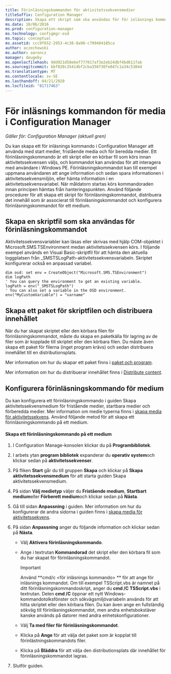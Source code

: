 ```yaml
---
title: Förinläsningskommandon för aktivitetssekvensmedier
titleSuffix: Configuration Manager
description: Skapa ett skript som ska användas för för inläsnings kommandot, distribuera det innehåll som är associerat med för inläsnings kommandot och konfigurera för inläsnings kommandot på mediet.
ms.date: 10/06/2016
ms.prod: configuration-manager
ms.technology: configmgr-osd
ms.topic: conceptual
ms.assetid: ccc9f652-2953-4c38-8a90-c799484105ca
author: aczechowski
ms.author: aaroncz
manager: dougeby
ms.openlocfilehash: 9dd921d58e6ef777017af3e2eb24dbf4bd611fab
ms.sourcegitcommit: bbf820c35414bf2cba356f30fe047c1a34c5384d
ms.translationtype: MT
ms.contentlocale: sv-SE
ms.lasthandoff: 04/21/2020
ms.locfileid: "81717463"
---
```

# <a name="prestart-commands-for-task-sequence-media-in-configuration-manager"></a>För inläsnings kommandon för media i Configuration Manager

*Gäller för: Configuration Manager (aktuell gren)*

Du kan skapa ett för inläsnings kommando i Configuration Manager att använda med start medier, fristående media och för beredda medier. Ett förinläsningskommando är ett skript eller en körbar fil som körs innan aktivitetssekvensen väljs, och kommandot kan användas för att interagera med användare i Windows PE. Förinläsningskommandot kan till exempel uppmana användaren att ange information och sedan spara informationen i aktivitetssekvensmiljön, eller hämta information i en aktivitetssekvensvariabel. När måldatorn startas körs kommandoraden innan principen hämtas från hanteringspunkten. Använd följande procedurer för att skapa ett skript för förinläsningskommandot, distribuera det innehåll som är associerat till förinläsningskommandot och konfigurera förinläsningskommandot för ett medium.  

## <a name="create-a-script-file-to-use-for-the-prestart-command"></a>Skapa en skriptfil som ska användas för förinläsningskommandot  
 Aktivitetssekvensvariabler kan läsas eller skrivas med hjälp COM-objektet i Microsoft.SMS.TSEnvironment medan aktivitetssekvensen körs. I följande exempel används en Visual Basic-skriptfil för att hämta den aktuella loggplatsen från _SMSTSLogPath-aktivitetssekvensvariabeln. Skriptet konfigurerar också en anpassad variabel.  

``` VBScript
dim osd: set env = CreateObject("Microsoft.SMS.TSEnvironment")  
dim logPath  
' You can query the environment to get an existing variable.  
logPath = env("_SMSTSLogPath")  
' You can also set a variable in the OSD environment.  
env("MyCustomVariable") = "varname"  
```  

## <a name="create-a-package-for-the-script-file-and-distribute-the-content"></a>Skapa ett paket för skriptfilen och distribuera innehållet  
 När du har skapat skriptet eller den körbara filen för förinläsningskommandot, måste du skapa en paketkälla för lagring av de filer som är kopplade till skriptet eller den körbara filen. Du måste även skapa ett paket för filerna (inget program krävs) och sedan distribuera innehållet till en distributionsplats.  

 Mer information om hur du skapar ett paket finns i [paket och program](../../apps/deploy-use/packages-and-programs.md).  

 Mer information om hur du distribuerar innehållet finns i [Distribute content](../../core/servers/deploy/configure/deploy-and-manage-content.md#bkmk_distribute).  

## <a name="configure-the-prestart-command-in-media"></a>Konfigurera förinläsningskommando för medium  
 Du kan konfigurera ett förinläsningskommando i guiden Skapa aktivitetssekvensmedium för fristående medier, startbara medier och förberedda medier. Mer information om medie typerna finns i [skapa media för aktivitetssekvens](../deploy-use/create-task-sequence-media.md). Använd följande metod för att skapa ett förinläsningskommando på ett medium.  

#### <a name="to-create-a-prestart-command-in-media"></a>Skapa ett förinläsningskommando på ett medium  

1.  I Configuration Manage-konsolen klickar du på **Programbibliotek**.  

2.  I arbets ytan **program bibliotek** expanderar du **operativ system**och klickar sedan på **aktivitetssekvenser**.  

3.  På fliken **Start** går du till gruppen **Skapa** och klickar på **Skapa aktivitetssekvensmedium** för att starta guiden Skapa aktivitetssekvensmedium.  

4.  På sidan **Välj medietyp** väljer du **Fristående medium**, **Startbart medium**eller **Förberett medium**och klickar sedan på **Nästa**.  

5.  Gå till sidan **Anpassning** i guiden. Mer information om hur du konfigurerar de andra sidorna i guiden finns i [skapa media för aktivitetssekvens](../deploy-use/create-task-sequence-media.md).  

6.  På sidan **Anpassning** anger du följande information och klickar sedan på **Nästa**.  

    -   Välj **Aktivera förinläsningskommando**.  

    -   Ange i textrutan **Kommandorad** det skript eller den körbara fil som du har skapat för förinläsningskommandot.  

        > [!IMPORTANT]  
        >  Använd **cmd/c <för inläsnings kommando\> ** för att ange för inläsnings kommandot. Om till exempel TSScript.vbs är namnet på ditt förinläsningskommandoskript, anger du **cmd /C TSScript.vbs** i textrutan. Delen **cmd /C** öppnar ett nytt Windows-kommandotolksfönster och sökvägsmiljövariabeln används för att hitta skriptet eller den körbara filen. Du kan även ange en fullständig sökväg till förinläsningskommandot, men andra enhetsbokstäver kanske används på datorer med andra enhetskonfigurationer.  

    -   Välj **Ta med filer för förinläsningskommandot**.  

    -   Klicka på **Ange** för att välja det paket som är kopplat till förinlästningskommandots filer.  

    -   Klicka på **Bläddra** för att välja den distributionsplats där innehållet för förinläsningskommandot lagras.  

7.  Slutför guiden.  
